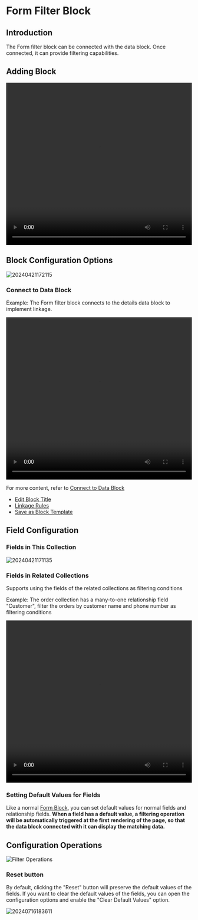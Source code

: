 # Form Filter Block

## Introduction

The Form filter block can be connected with the data block. Once connected, it can provide filtering capabilities.

## Adding Block

  <video width="100%" height="440" controls>
      <source src="https://static-docs.nocobase.com/20240426172722.mp4" type="video/mp4">
    </video>

## Block Configuration Options

![20240421172115](https://static-docs.nocobase.com/20240421172115.png)

### Connect to Data Block

Example: The Form filter block connects to the details data block to implement linkage.

  <video width="100%" height="440" controls>
      <source src="https://static-docs.nocobase.com/20240421170947.mp4" type="video/mp4">
    </video>

For more content, refer to [Connect to Data Block](/handbook/ui/blocks/block-settings/connect-block)

- [Edit Block Title](/handbook/ui/blocks/block-settings/block-title)
- [Linkage Rules](/handbook/ui/blocks/block-settings/linkage-rule)
- [Save as Block Template](/handbook/ui/blocks/block-settings/block-template)

## Field Configuration

### Fields in This Collection

![20240421171135](https://static-docs.nocobase.com/20240421171135.png)

### Fields in Related Collections

Supports using the fields of the related collections as filtering conditions

Example: The order collection has a many-to-one relationship field "Customer", filter the orders by customer name and phone number as filtering conditions

<video width="100%" height="440" controls>
<source src="https://static-docs.nocobase.com/20240421171437.mp4" type="video/mp4">
</video>

### Setting Default Values for Fields

Like a normal [Form Block](/handbook/ui/blocks/data-blocks/form), you can set default values for normal fields and relationship fields. **When a field has a default value, a filtering operation will be automatically triggered at the first rendering of the page, so that the data block connected with it can display the matching data.**

## Configuration Operations

![Filter Operations](https://static-docs.nocobase.com/20240421171839.png)

### Reset button

By default, clicking the "Reset" button will preserve the default values of the fields. If you want to clear the default values of the fields, you can open the configuration options and enable the "Clear Default Values" option.

![20240716183611](https://nocobase-docs.oss-cn-beijing.aliyuncs.com/20240716183611.png)
